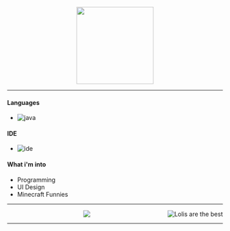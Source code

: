 <p align="center">
    <img height="180em" src="https://github-readme-stats.vercel.app/api?username=crxel&show_icons=true&include_all_commits=true&count_private=true"/>
</p>

---
#### Languages
- ![java](https://img.shields.io/badge/-Python-f7ff80?style=flat-square&logo=python)

#### IDE
- ![ide](https://img.shields.io/badge/-Visual_Studio_Code-5d7dff?style=flat-square&logo=visualstudiocode)

#### What i'm into
- Programming
- UI Design
- Minecraft Funnies
---

<p align="center">
    <a href="https://gelbooru.com/index.php?page=post&s=list&tags=loli+"><img alt="Lolis are the best" src="https://i.imgur.com/VqGpF3j.gif" align="right"/>
    <a href="https://discord.gg/MAWSTv3PRK"><img src="https://img.shields.io/badge/-crxelty_9999-5d7dff?style=flat-square&logo=discord"/></a>
</p>

---
